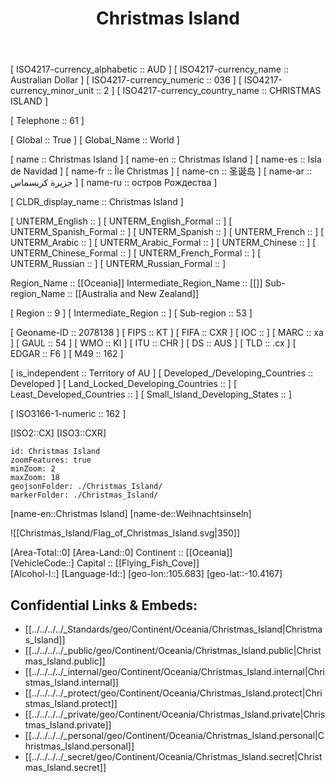 ﻿---
location:
- -10.4167
- 105.683
type: Country
tags:
- geo/Country
SpocWebEntityId: 26875
isDeleted: false
confidential: public
license: CC BY-SA 4.0
isReadOnly: false
source: https://datahub.io/core/country-codes
cssclasses: Country
publish: true
title: Christmas Island
linkTitle: 
keywords: 
layout: 
draft: false
publishDate: 
expiryDate: 
aliases:
- CX
- CXR
- Christmas Island
- Isla de Navidad
- Île Christmas
- جزيرة كريسماس
- 圣诞岛
- остров Рождества
- 
Languages:
- en
- zh
- ms-CC
---


[	ISO4217-currency_alphabetic	 :: AUD ] 
[	ISO4217-currency_name	 :: Australian Dollar ] 
[	ISO4217-currency_numeric	 :: 036 ] 
[	ISO4217-currency_minor_unit	 :: 2 ] 
[	ISO4217-currency_country_name	 :: CHRISTMAS ISLAND ] 

[	Telephone	 :: 61 ] 

[	Global	 :: True ] 
[	Global_Name	 :: World ] 

[	name	 :: Christmas Island ] 
[	name-en	 :: Christmas Island ] 
[	name-es	 :: Isla de Navidad ] 
[	name-fr	 :: Île Christmas ] 
[	name-cn	 :: 圣诞岛 ] 
[	name-ar	 :: جزيرة كريسماس ] 
[	name-ru	 :: остров Рождества ] 

[	CLDR_display_name	 :: Christmas Island ] 

[	UNTERM_English	 ::  ] 
[	UNTERM_English_Formal	 ::  ] 
[	UNTERM_Spanish_Formal	 ::  ] 
[	UNTERM_Spanish	 ::  ] 
[	UNTERM_French	 ::  ] 
[	UNTERM_Arabic	 ::  ] 
[	UNTERM_Arabic_Formal	 ::  ] 
[	UNTERM_Chinese	 ::  ] 
[	UNTERM_Chinese_Formal	 ::  ] 
[	UNTERM_French_Formal	 ::  ] 
[	UNTERM_Russian	 ::  ] 
[	UNTERM_Russian_Formal	 ::  ] 

Region_Name ::  [[Oceania]] 
Intermediate_Region_Name ::  [[]] 
Sub-region_Name ::  [[Australia and New Zealand]] 

[	Region	 :: 9 ] 
[	Intermediate_Region	 ::  ] 
[	Sub-region	 :: 53 ] 

[	Geoname-ID	 :: 2078138 ] 
[	FIPS	 :: KT ] 
[	FIFA	 :: CXR ] 
[	IOC	 ::  ] 
[	MARC	 :: xa ] 
[	GAUL	 :: 54 ] 
[	WMO	 :: KI ] 
[	ITU	 :: CHR ] 
[	DS	 :: AUS ] 
[	TLD	 :: .cx ] 
[	EDGAR	 :: F6 ] 
[	M49	 :: 162 ] 

[	is_independent	 :: Territory of AU ] 
[	Developed_/Developing_Countries	 :: Developed ] 
[	Land_Locked_Developing_Countries	 ::  ] 
[	Least_Developed_Countries	 ::  ] 
[	Small_Island_Developing_States	 ::  ] 

[	ISO3166-1-numeric	 :: 162 ] 



[ISO2::CX] 
[ISO3::CXR] 
```leaflet
id: Christmas Island
zoomFeatures: true 
minZoom: 2 
maxZoom: 18
geojsonFolder: ./Christmas_Island/
markerFolder: ./Christmas_Island/
```

[name-en::Christmas Island] 
[name-de::Weihnachtsinseln] 

![[Christmas_Island/Flag_of_Christmas_Island.svg|350]] 

[Area-Total::0] 
[Area-Land::0] 
Continent :: [[Oceania]]  
[VehicleCode::] 
Capital :: [[Flying_Fish_Cove]]  
[Alcohol-l::] 
[Language-Id::] 
[geo-lon::105.683] 
[geo-lat::-10.4167] 



## Confidential Links & Embeds: 
- [[../../../../_Standards/geo/Continent/Oceania/Christmas_Island|Christmas_Island]] 
- [[../../../../_public/geo/Continent/Oceania/Christmas_Island.public|Christmas_Island.public]] 
- [[../../../../_internal/geo/Continent/Oceania/Christmas_Island.internal|Christmas_Island.internal]] 
- [[../../../../_protect/geo/Continent/Oceania/Christmas_Island.protect|Christmas_Island.protect]] 
- [[../../../../_private/geo/Continent/Oceania/Christmas_Island.private|Christmas_Island.private]] 
- [[../../../../_personal/geo/Continent/Oceania/Christmas_Island.personal|Christmas_Island.personal]] 
- [[../../../../_secret/geo/Continent/Oceania/Christmas_Island.secret|Christmas_Island.secret]] 
